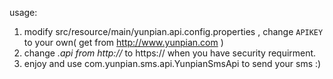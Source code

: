 usage:

1. modify src/resource/main/yunpian.api.config.properties , change `APIKEY` to your own( get from http://www.yunpian.com )
2. change *.api from http://* to  https:// when you have security requirment.
3. enjoy and use com.yunpian.sms.api.YunpianSmsApi to send your sms :)

